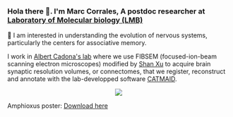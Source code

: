 ### Hola there 👋. I'm Marc Corrales, A postdoc researcher at [Laboratory of Molecular biology (LMB)](https://www2.mrc-lmb.cam.ac.uk/)


🔭 I am interested in understanding the evolution of nervous systems, particularly the centers for associative memory.

I work in [Albert Cadona's lab](https://syn.mrc-lmb.cam.ac.uk/index.html) where we use FIBSEM (focused-ion-beam scanning electron microscopes) modified by [Shan Xu](https://www.janelia.org/open-science/enhanced-fib-sem) to acquire brain synaptic resolution volumes, or connectomes, that we register, reconstruct and annotate with the lab-developped software [CATMAID](https://github.com/catmaid/CATMAID).  

<p align="center">
  <img src="https://user-images.githubusercontent.com/2727890/167267406-da564157-be9b-401a-baff-b3babae5c657.png">
</p>

Amphioxus poster: [Download here](https://www.dropbox.com/s/35u25enpz2einsn/Berlin_connectomics_poster.pdf?dl=0)  

<!--
**histonemark/histonemark** is a ✨ _special_ ✨ repository because its `README.md` (this file) appears on your GitHub profile.

Here are some ideas to get you started:

- 🔭 I’m currently working on ...
- 🌱 I’m currently learning ...
- 👯 I’m looking to collaborate on ...
- 🤔 I’m looking for help with ...
- 💬 Ask me about ...
- 📫 How to reach me: ...
- 😄 Pronouns: ...
- ⚡ Fun fact: ...
-->
